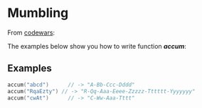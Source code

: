 # Mumbling 

From [codewars](https://www.codewars.com/kata/mumbling/swift "Mumbling Kata exercise"):

The examples below show you how to write function ***accum***:

## Examples
````swift
accum("abcd")      // -> "A-Bb-Ccc-Dddd"
accum("RqaEzty") // -> "R-Qq-Aaa-Eeee-Zzzzz-Tttttt-Yyyyyyy"
accum("cwAt")      // -> "C-Ww-Aaa-Tttt"
````
